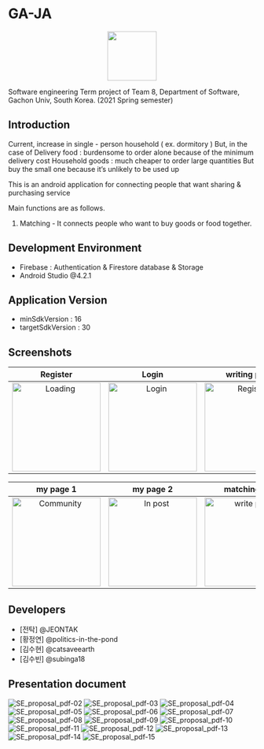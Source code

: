 # GA-JA
<center><img src="https://user-images.githubusercontent.com/50789540/121800448-ea0a2600-cc6c-11eb-9864-7193f15e1709.png" width="100" height="100"></center>

Software engineering Term project of Team 8, Department of Software, Gachon Univ, South Korea. (2021 Spring semester)<br />

## Introduction
Current, increase in single - person household ( ex. dormitory ) 
But, in the case of 
 Delivery food : burdensome to order alone because of the minimum delivery cost
 Household goods : much cheaper to order large quantities But buy the small one because it’s unlikely to be used up  

This is an android application for connecting people that want sharing & purchasing service

Main functions are as follows.
1. Matching - It connects people who want to buy goods or food together.


## Development Environment
- Firebase : Authentication & Firestore database & Storage
- Android Studio @4.2.1

## Application Version
- minSdkVersion : 16
- targetSdkVersion : 30

## Screenshots

Register           |  Login    |  writing post  |  see post
:-------------------------:|:-------------------------:|:-------------------------:|:-------------------------:
<img src="https://user-images.githubusercontent.com/50789540/121800549-8d5b3b00-cc6d-11eb-82f6-ce9d93d52b78.png" width="180px" title="Loading" alt="Loading"></img>  |  <img src="https://user-images.githubusercontent.com/50789540/121800564-a663ec00-cc6d-11eb-812a-c253ca712931.png" width="180px" title="Login" alt="Login"></img>  |  <img src="https://user-images.githubusercontent.com/50789540/121800574-b54a9e80-cc6d-11eb-8322-69126ec129ae.png" width="180px" title="Register" alt="Register"></img>  |  <img src="https://user-images.githubusercontent.com/50789540/121800577-c4315100-cc6d-11eb-9ec0-b15b91b72199.png" width="180px" title="Home" alt="Home"></img>


my page 1           |  my page 2    |  matching fail  | matching success
:-------------------------:|:-------------------------:|:-------------------------:|:-------------------------:
<img src="https://user-images.githubusercontent.com/50789540/121800595-dad7a800-cc6d-11eb-915e-1b89e19fc91b.png" width="180px" title="Community" alt="Community"></img>  |  <img src="https://user-images.githubusercontent.com/50789540/121800603-e6c36a00-cc6d-11eb-8f74-56c1a8b36460.png" width="180px" title="In post" alt="In post"></img>  |  <img src="https://user-images.githubusercontent.com/50789540/121800618-ffcc1b00-cc6d-11eb-85f6-d4d50096e616.png" width="180px" title="write post" alt="write post"></img>  |  <img src="https://user-images.githubusercontent.com/50789540/121800636-0e1a3700-cc6e-11eb-9e88-3d231de6ae98.png" width="180px" title="matching" alt="matching"></img>



## Developers
* [전탁] @JEONTAK
* [황정연] @politics-in-the-pond
* [김수현] @catsaveearth
* [김수빈] @subinga18


## Presentation document
![SE_proposal_pdf-02](https://user-images.githubusercontent.com/74289147/228924210-cc486780-001e-4cc0-9cf3-1e8056a7cc39.png)
![SE_proposal_pdf-03](https://user-images.githubusercontent.com/74289147/228924227-5f269d38-afb7-4f1f-91b1-d426e1722184.png)
![SE_proposal_pdf-04](https://user-images.githubusercontent.com/74289147/228924245-22313239-cc75-47db-b7f9-3d57653242e5.png)
![SE_proposal_pdf-05](https://user-images.githubusercontent.com/74289147/228924253-382286d8-1077-4bbe-9486-5cd09f22b549.png)
![SE_proposal_pdf-06](https://user-images.githubusercontent.com/74289147/228924276-4c973d4c-ebf7-4e5f-83a7-88339764ce9a.png)
![SE_proposal_pdf-07](https://user-images.githubusercontent.com/74289147/228924291-c00aca85-9ff2-4985-8c37-14556bef414d.png)
![SE_proposal_pdf-08](https://user-images.githubusercontent.com/74289147/228924293-7eb81c14-bc4e-405f-8152-fd45a04dfd66.png)
![SE_proposal_pdf-09](https://user-images.githubusercontent.com/74289147/228924296-b09a5ba8-0d2f-4be1-89ba-a77043fa3dc3.png)
![SE_proposal_pdf-10](https://user-images.githubusercontent.com/74289147/228924298-298418a3-07b1-441f-8dad-a64d473bf972.png)
![SE_proposal_pdf-11](https://user-images.githubusercontent.com/74289147/228924302-0604acbb-fa98-4b23-a836-dc61a078f2d8.png)
![SE_proposal_pdf-12](https://user-images.githubusercontent.com/74289147/228924307-b9fdeab0-73ca-41a8-8041-d0628bcf55ff.png)
![SE_proposal_pdf-13](https://user-images.githubusercontent.com/74289147/228924311-d2b62e2f-db58-46c9-9d90-e529583b4a6d.png)
![SE_proposal_pdf-14](https://user-images.githubusercontent.com/74289147/228924314-78d0c3f3-bdfc-4b3a-9dfa-0417309b35bd.png)
![SE_proposal_pdf-15](https://user-images.githubusercontent.com/74289147/228924318-d84e12d8-6231-4470-8c89-ff653cdd5b4c.png)


